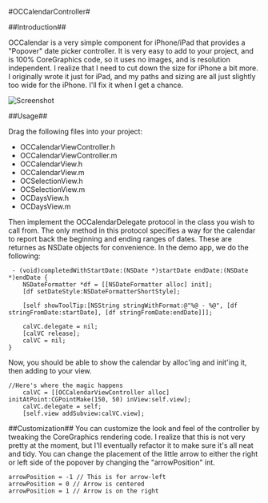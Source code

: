 #OCCalendarController#

##Introduction##

OCCalendar is a very simple component for iPhone/iPad that provides a "Popover" date picker controller.  It is very easy to add to your project, and is 100% CoreGraphics code, so it uses no images, and is resolution independent.  I realize that I need to cut down the size for iPhone a bit more.  I originally wrote it just for iPad, and my paths and sizing are all just slightly too wide for the iPhone.  I'll fix it when I get a chance.

![Screenshot](https://github.com/ocrickard/OCCalendar/raw/master/demo.png)

##Usage##

Drag the following files into your project:

* OCCalendarViewController.h
* OCCalendarViewController.m
* OCCalendarView.h
* OCCalendarView.m
* OCSelectionView.h
* OCSelectionView.m
* OCDaysView.h
* OCDaysView.m

Then implement the OCCalendarDelegate protocol in the class you wish to call from.  The only method in this protocol specifies a way for the calendar to report back the beginning and ending ranges of dates.  These are returnes as NSDate objects for convenience.  In the demo app, we do the following:

```
 - (void)completedWithStartDate:(NSDate *)startDate endDate:(NSDate *)endDate {
    NSDateFormatter *df = [[NSDateFormatter alloc] init];
    [df setDateStyle:NSDateFormatterShortStyle];
    
    [self showToolTip:[NSString stringWithFormat:@"%@ - %@", [df stringFromDate:startDate], [df stringFromDate:endDate]]];
    
    calVC.delegate = nil;
    [calVC release];
    calVC = nil;
} 
```

Now, you should be able to show the calendar by alloc'ing and init'ing it, then adding to your view.

```
//Here's where the magic happens
    calVC = [[OCCalendarViewController alloc] initAtPoint:CGPointMake(150, 50) inView:self.view];
    calVC.delegate = self;
    [self.view addSubview:calVC.view]; 
```

##Customization##
You can customize the look and feel of the controller by tweaking the CoreGraphics rendering code.  I realize that this is not very pretty at the moment, but I'll eventually refactor it to make sure it's all neat and tidy.  You can change the placement of the little arrow to either the right or left side of the popover by changing the "arrowPosition" int.

```
arrowPosition = -1 // This is for arrow-left
arrowPosition = 0 // Arrow is centered
arrowPosition = 1 // Arrow is on the right 
```